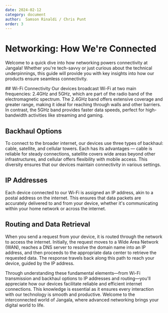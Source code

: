 ```yaml
---
date: 2024-02-12
category: document
author:  Samson Rinaldi / Chris Punt
order: 3
---
```


# Networking: How We're Connected
Welcome to a quick dive into how networking powers connectivity at Jangala! Whether you're tech-savvy or just curious about the technical underpinnings, this guide will provide you with key insights into how our products ensure seamless connectivity.

## Wi-Fi Connectivity
Our devices broadcast Wi-Fi at two main frequencies: 2.4GHz and 5GHz, which are part of the radio band of the electromagnetic spectrum. The 2.4GHz band offers extensive coverage and greater range, making it ideal for reaching through walls and other barriers. In contrast, the 5GHz band provides faster data speeds, perfect for high-bandwidth activities like streaming and gaming.

## Backhaul Options
To connect to the broader internet, our devices use three types of backhaul: cable, satellite, and cellular towers. Each has its advantages — cable is reliable for steady connections, satellite covers wide areas beyond other infrastructures, and cellular offers flexibility with mobile access. This diversity ensures that our devices maintain connectivity in various settings.

## IP Addresses
Each device connected to our Wi-Fi is assigned an IP address, akin to a postal address on the internet. This ensures that data packets are accurately delivered to and from your device, whether it's communicating within your home network or across the internet.

## Routing and Data Retrieval
When you send a request from your device, it is routed through the network to access the internet. Initially, the request moves to a Wide Area Network (WAN), reaches a DNS server to resolve the domain name into an IP address, and then proceeds to the appropriate data center to retrieve the requested data. The response travels back along this path to reach your device, guided by the IP address.

Through understanding these fundamental elements—from Wi-Fi transmission and backhaul options to IP addresses and routing—you'll appreciate how our devices facilitate reliable and efficient internet connections. This knowledge is essential as it ensures every interaction with our technology is smooth and productive. Welcome to the interconnected world of Jangala, where advanced networking brings your digital world to life.